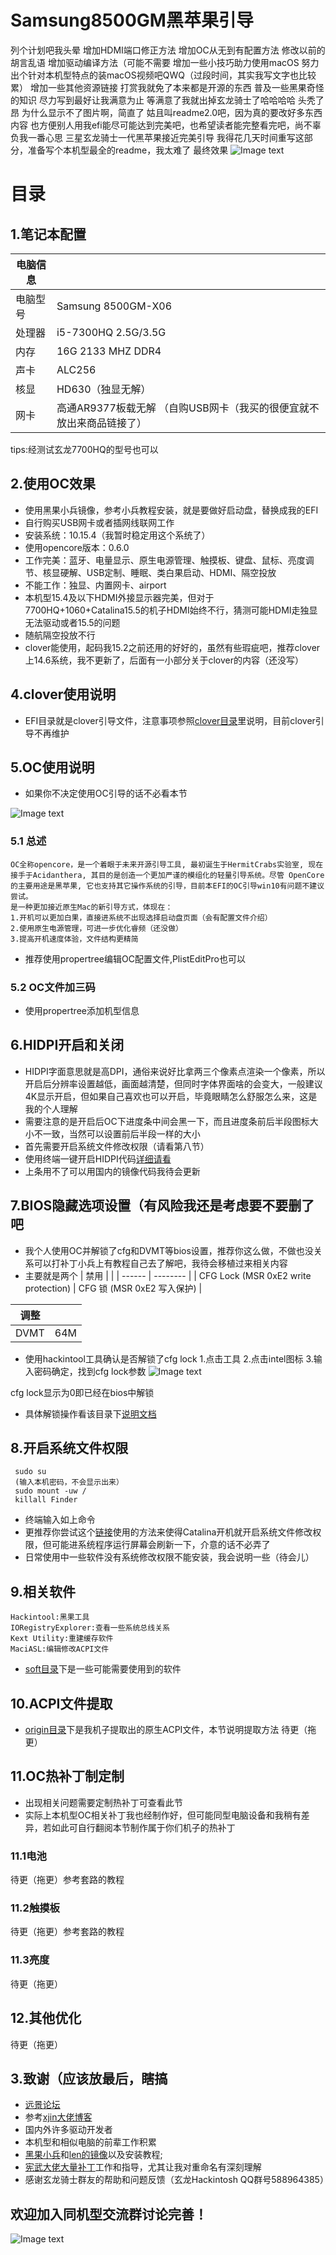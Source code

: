 # Samsung8500GM黑苹果引导
列个计划吧我头晕
增加HDMI端口修正方法
增加OC从无到有配置方法
修改以前的胡言乱语
增加驱动编译方法（可能不需要
增加一些小技巧助力使用macOS
努力出个针对本机型特点的装macOS视频吧QWQ（过段时间，其实我写文字也比较累）
增加一些其他资源链接
打赏我就免了本来都是开源的东西
普及一些黑果奇怪的知识
尽力写到最好让我满意为止
等满意了我就出掉玄龙骑士了哈哈哈哈
头秃了昂
为什么显示不了图片啊，简直了
姑且叫readme2.0吧，因为真的要改好多东西内容
也方便别人用我efi能尽可能达到完美吧，也希望读者能完整看完吧，尚不辜负我一番心思
三星玄龙骑士一代黑苹果接近完美引导
我得花几天时间重写这部分，准备写个本机型最全的readme，我太难了
最终效果
![Image text](https://raw.githubusercontent.com/xiaonaitang/Samsung8500GMHackintosh/master/images/computerinfo.png)

# 目录



## 1.笔记本配置

| 电脑信息  |    |
| ------ | -------- |
| 电脑型号 |  Samsung 8500GM-X06 |
| 处理器 |  i5-7300HQ 2.5G/3.5G |
| 内存 |  16G 2133 MHZ DDR4 |
| 声卡 |  ALC256 |
| 核显 |  HD630（独显无解） |
| 网卡 |  高通AR9377板载无解 （自购USB网卡（我买的很便宜就不放出来商品链接了）|

tips:经测试玄龙7700HQ的型号也可以

## 2.使用OC效果
- 使用黑果小兵镜像，参考小兵教程安装，就是要做好启动盘，替换成我的EFI
- 自行购买USB网卡或者插网线联网工作
- 安装系统：10.15.4（我暂时稳定用这个系统了）
- 使用opencore版本：0.6.0
- 工作完美：蓝牙、电量显示、原生电源管理、触摸板、键盘、鼠标、亮度调节、核显硬解、USB定制、睡眠、类白果启动、HDMI、隔空投放
- 不能工作：独显、内置网卡、airport
- 本机型15.4及以下HDMI外接显示器完美，但对于7700HQ+1060+Catalina15.5的机子HDMI始终不行，猜测可能HDMI走独显无法驱动或者15.5的问题
- 随航隔空投放不行
- clover能使用，起码我15.2之前还用的好好的，虽然有些瑕疵吧，推荐clover上14.6系统，我不更新了，后面有一小部分关于clover的内容（还没写）



## 4.clover使用说明
- EFI目录就是clover引导文件，注意事项参照[clover目录](https://github.com/xiaonaitang/Samsung8500GMHackintosh/blob/master/EFI/使用方法.txt)里说明，目前clover引导不再维护

## 5.OC使用说明
- 如果你不决定使用OC引导的话不必看本节

![Image text](https://raw.githubusercontent.com/xiaonaitang/Samsung8500GMHackintosh/master/images/loser.jpg)


### 5.1 总述
    OC全称opencore，是一个着眼于未来开源引导工具, 最初诞生于HermitCrabs实验室, 现在接手于Acidanthera, 其目的是创造一个更加严谨的模组化的轻量引导系统。尽管 OpenCore 的主要用途是黑苹果, 它也支持其它操作系统的引导，目前本EFI的OC引导win10有问题不建议尝试。
    是一种更加接近原生Mac的新引导方式，体现在：
    1.开机可以更加白果，直接进系统不出现选择启动盘页面（会有配置文件介绍）
    2.使用原生电源管理，可进一步优化睿频（还没做）
    3.提高开机速度体验，文件结构更精简

- 推荐使用propertree编辑OC配置文件,PlistEditPro也可以

### 5.2 OC文件加三码
- 使用propertree添加机型信息


## 6.HIDPI开启和关闭
- HIDPI字面意思就是高DPI，通俗来说好比拿两三个像素点渲染一个像素，所以开启后分辨率设置越低，画面越清楚，但同时字体界面啥的会变大，一般建议4K显示开启，但如果自己喜欢也可以开启，毕竟眼睛怎么舒服怎么来，这是我的个人理解
- 需要注意的是开启后OC下进度条中间会黑一下，而且进度条前后半段图标大小不一致，当然可以设置前后半段一样的大小
- 首先需要开启系统文件修改权限（请看第八节）
- 使用终端一键开启HIDPI代码[详细请看](https://github.com/xzhih/one-key-hidpi/blob/master/README-zh.md)
- 上条用不了可以用国内的镜像代码我待会更新

## 7.BIOS隐藏选项设置（有风险我还是考虑要不要删了吧
- 我个人使用OC并解锁了cfg和DVMT等bios设置，推荐你这么做，不做也没关系可以打补丁小兵上有教程自己去了解吧，我待会移植过来相关内容
- 主要就是两个
| 禁用  |    |
| ------ | -------- |
| CFG Lock (MSR 0xE2 write protection) |  CFG 锁 (MSR 0xE2 写入保护) |

| 调整  |    |
| ------ | -------- |
| DVMT |  64M |

- 使用hackintool工具确认是否解锁了cfg lock
1.点击工具
2.点击intel图标
3.输入密码确定，找到cfg lock参数
![Image text](https://raw.githubusercontent.com/xiaonaitang/Samsung8500GMHackintosh/master/images/hack.png)

cfg lock显示为0即已经在bios中解锁
- 具体解锁操作看该目录下[说明文档](https://github.com/xiaonaitang/Samsung8500GMHackintosh/blob/master/修改BIOS隐藏选项/使用方法.txt)
## 8.开启系统文件权限
     sudo su
     (输入本机密码，不会显示出来）
     sudo mount -uw /
     killall Finder
    
- 终端输入如上命令
- 更推荐你尝试这个[链接](https://www.bugprogrammer.me/2019/07/13/unlockSystem.html)使用的方法来使得Catalina开机就开启系统文件修改权限，但可能进系统程序运行屏幕会刷新一下，介意的话不必弄了
- 日常使用中一些软件没有系统修改权限不能安装，我会说明一些（待会儿）
## 9.相关软件
    Hackintool:黑果工具
    IORegistryExplorer:查看一些系统总线关系
    Kext Utility:重建缓存软件
    MaciASL:编辑修改ACPI文件

- [soft目录](https://github.com/xiaonaitang/Samsung8500GMHackintosh/tree/master/soft)下是一些可能需要使用到的软件
## 10.ACPI文件提取
- [origin目录](https://github.com/xiaonaitang/Samsung8500GMHackintosh/tree/master/origin)下是我机子提取出的原生ACPI文件，本节说明提取方法
待更（拖更）
## 11.OC热补丁制定制
- 出现相关问题需要定制热补丁可查看此节
- 实际上本机型OC相关补丁我也经制作好，但可能同型电脑设备和我稍有差异，若如此可自行翻阅本节制作属于你们机子的热补丁
### 11.1电池
待更（拖更）参考套路的教程
### 11.2触摸板
待更（拖更）参考套路的教程
### 11.3亮度
待更（拖更）

## 12.其他优化
待更（拖更）

## 3.致谢（应该放最后，瞎搞
- [远景论坛](http://bbs.pcbeta.com)
- 参考[xjin大佬博客](https://blog.xjn819.com/?p=543)
- 国内外许多驱动开发者
- 本机型和相似电脑的前辈工作积累
- [黑果小兵](https://blog.daliansky.net)和[len的镜像](http://bbs.pcbeta.com/viewthread-1836586-1-2.html)以及安装教程;
- [宪武大佬大量补丁](https://github.com/daliansky/OC-little)工作和指导，尤其让我对重命名有深刻理解
- 感谢玄龙骑士群友的帮助和问题反馈（玄龙Hackintosh QQ群号588964385）
       
## 欢迎加入同机型交流群讨论完善！
![Image text](https://raw.githubusercontent.com/xiaonaitang/Samsung8500GMHackintosh/master/images/QQ.png)
